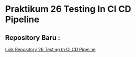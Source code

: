 # Praktikum 26 Testing In CI CD Pipeline

## Repository Baru : 

[Link Repository 26 Testing In CI CD Pipeline](https://github.com/PutriOS/CICD.git)
